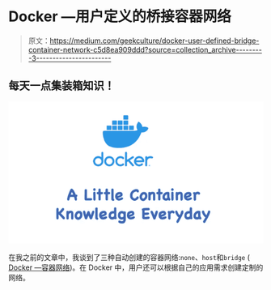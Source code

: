 # Docker —用户定义的桥接容器网络

> 原文：<https://medium.com/geekculture/docker-user-defined-bridge-container-network-c5d8ea909ddd?source=collection_archive---------3----------------------->

## 每天一点集装箱知识！

![](img/d29ec88afcfac84e6a65ff94c10c7cc3.png)

在我之前的文章中，我谈到了三种自动创建的容器网络:`none`、`host`和`bridge` ( [Docker —容器网络](/geekculture/docker-container-networking-56cef8ee9fcc))。在 Docker 中，用户还可以根据自己的应用需求创建定制的网络。